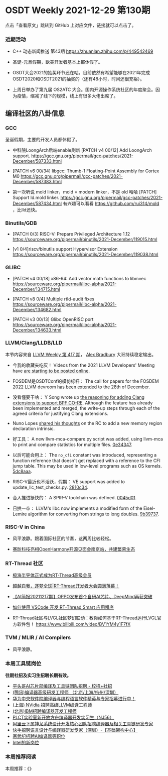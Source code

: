 # OSDT Weekly 2021-12-29 第130期

点击「查看原文」跳转到 GitHub 上对应文件，链接就可以点击了。

### 近期活动

- C++ 动态新闻推送 第43期
  https://zhuanlan.zhihu.com/p/449542469

- 圣诞-元旦假期，欧美开发者基本上都休假了。

- OSDT大会2021的抽奖环节还在咕。目前依然有希望能够在2021年完成OSDT2020和OSDT2021的抽奖的（还有48小时，时间还很充裕）。

- 上周日举办了第九届 OS2ATC 大会。国内开源操作系统社区的年度聚会。因为疫情，缩减了线下的规模，线上有很多大佬出席了。

## 编译社区的八卦信息

### GCC

圣诞假期，主要的开发人员都休假了。
- 中科院LoongArch后端enable刷新
  [PATCH v4 00/12] Add LoongArch support.
  https://gcc.gnu.org/pipermail/gcc-patches/2021-December/587333.html

- [PATCH v6 00/34] libgcc: Thumb-1 Floating-Point Assembly for Cortex M0
  https://gcc.gnu.org/pipermail/gcc-patches/2021-December/587383.html

- 第一次听说 mold linker，mold = modern linker，不是 old 哈哈
  [PATCH] Support ld.mold linker.
  https://gcc.gnu.org/pipermail/gcc-patches/2021-December/587434.html
  有兴趣可以看看 https://github.com/rui314/mold ，比lld还快。

### Binutils/GDB

- [PATCH 0/3] RISC-V: Prepare Privileged Architecture 1.12
  https://sourceware.org/pipermail/binutils/2021-December/119015.html

- [v1 0/4]riscv/binutils support Hypervisor Extension
  https://sourceware.org/pipermail/binutils/2021-December/119038.html

### GLIBC

- [PATCH v4 00/18] x86-64: Add vector math functions to libmvec
  https://sourceware.org/pipermail/libc-alpha/2021-December/134715.html

- [PATCH v8 0/4] Multiple rtld-audit fixes
  https://sourceware.org/pipermail/libc-alpha/2021-December/134682.html

- [PATCH v3 00/13] Glibc OpenRISC port
  https://sourceware.org/pipermail/libc-alpha/2021-December/134633.html


### LLVM/Clang/LLDB/LLD

本节内容来自 [LLVM Weekly 第 417 期](http://llvmweekly.org/issue/417)，
[Alex Bradbury](https://www.linkedin.com/in/alex-bradbury/) 大哥持续稳定输出。

* 今我的收藏夹吃灰！ Videos from the 2021 LLVM Developers' Meeting have [are starting to be posted online](https://www.youtube.com/playlist?list=PL_R5A0lGi1AATJX6-tY7IkYjpRjv30ziN).

* FOSDEM是OSDTConf的模仿标杆： The call for papers for the FOSDEM 2022 LLVM devroom [has been extended](https://lists.llvm.org/pipermail/llvm-dev/2021-December/154435.html) to the 28th of December.

* 没看懂要干啥： Y Song wrote up [the reasoning for adding Clang extensions to support BPF CO-RE](https://lists.llvm.org/pipermail/cfe-dev/2021-December/069635.html).  Although the feature has already been implemented and merged, the write-up steps through each of the agreed criteria for justifying Clang extensions.

* Nuno Lopes [shared his thoughts](https://lists.llvm.org/pipermail/llvm-dev/2021-December/154457.html) on the RC to add a new memory region declaration intrinsic.

* 好工具： A new llvm-mca-compare.py script was added, using llvm-mca to print and compare statistics for multiple files.
  [0e34347](https://reviews.llvm.org/rG0e343479a7ea).

* 以后可能会用上： The `no_cfi` constant was introduced, representing a function reference that doesn't get replaced with a reference to the CFI jump table. This may be used in low-level programs such as OS kernels.
  [5dc8aaa](https://reviews.llvm.org/rG5dc8aaac39c5).

* RISC-V最近也不活跃，假期： VE support was added to update_llc_test_checks.py.
  [2810c34](https://reviews.llvm.org/rG2810c3403e42).

* 合入推进挺快的： A SPIR-V toolchain was defined.
  [0045d01](https://reviews.llvm.org/rG0045d01af96f).

* 日拱一卒： LLVM's libc now implements a modified form of the Eisel-Lemire algorithm for converting from strings to long doubles.
  [9b39737](https://reviews.llvm.org/rG9b39737129f5).

### RISC-V in China

- 风平浪静。跟着国际社区的节奏，这两周比较轻松。

- [赛昉科技亮相OpenHarmony开源见面会南京站，共建繁荣生态](https://mp.weixin.qq.com/s/mhKCpjZZMcuuHHErEMC79w)

### RT-Thread 社区

- [极海半导体正式成为RT-Thread高级会员](https://mp.weixin.qq.com/s/7p2NfAWuO-Zp5IglCczKtA)

- [超越自我，逐梦全球|RT-Thread开发者大会圆满落幕！](https://mp.weixin.qq.com/s/vaLg6PbIpDnURQ0z0uuOGQ)

- [【AI简报20211217期】OPPO发布首个自研AI芯片、DeepMind再获突破](https://mp.weixin.qq.com/s/ScaQU-Pe8sz61SQgsiO-bw)

- [如何使用 VSCode 开发 RT-Thread Smart 应用程序](https://mp.weixin.qq.com/s/cTLLEQHcp49jOo2-BcPFtA)

- RT-Thread社区与LVGL社区梦幻联动：教你如何基于RT-Thread运行LVGL官方软件包！  https://www.bilibili.com/video/BV1YM4y1F7fX

### TVM / MLIR / AI Compilers

- 风平浪静。

### 本周工具链岗位

**往期社招及实习生招聘长期有效。**

- [平头哥AI芯片部编译及工具链团队招聘 - 校招+社招](https://mp.weixin.qq.com/s/kARbXtJotRPCNMrV-yOanA)
- [(腾讯)编译器高级研发工程师 （北京/上海/杭州/深圳）](https://mp.weixin.qq.com/s/DF-2qmHmpKZtJ1djHXM1Ug)
- [华为中央软件院编译器与编程语言软件精英与专家招募进行中！](https://mp.weixin.qq.com/s/VshbvWegM3eCdgK9d6v46A)
- [(上海) NVidia 招聘高级LLVM编译工程师](https://mp.weixin.qq.com/s/y6UmneY-UvzyhEvyCaoyEg)
- [(北京)IBM招聘编译器开发工程师](https://mp.weixin.qq.com/s/B_d1gjyrgncevOGWnV_Jfw)
- [PLCT实验室新开放方舟编译器开发实习生（NJ56）](https://mp.weixin.qq.com/s/lPp5RvjYhpDIGsp-luLzKQ)
- [阿里云下属神龙系统设计开发核心团队招聘编译器及相关工具链研发专家](https://mp.weixin.qq.com/s/h3ELBXBHfNjZCyCRixqnOQ)
- [快手招聘语言设计与编译器研发专家（深圳）-【基础架构中心】](https://mp.weixin.qq.com/s/QTWnlaBFtWQ3YThHJSIhbA)
- [寒武纪招聘AI编译器等职位](https://mp.weixin.qq.com/s/LWpDXEA2rJ1wx9mr8XoWxw)
- [Intel的新岗位](https://mp.weixin.qq.com/s/xs-deMCI4ob7WX0vIRZMZw)

### 本周推荐阅读

本周推荐：《》
